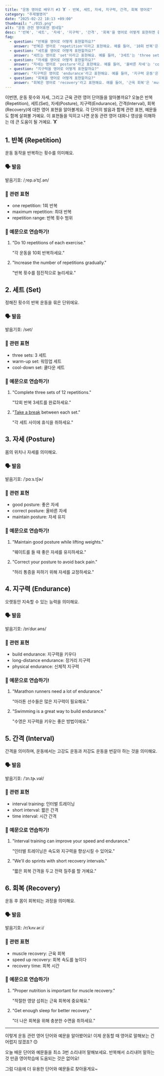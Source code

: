 ```yaml
---
title: "운동 영어로 배우기 #3 🏋️ - 반복, 세트, 자세, 지구력, 간격, 회복 영어로"
category: "주제별영어"
date: "2025-02-22 18:13 +09:00"
thumbnail: "./015.png"
alt: "운동 관련 영어표현 썸네일"
desc: "'반복', '세트', '자세', '지구력', '간격', '회복'을 영어로 어떻게 표현하면 좋을까요? '운동 반복 횟수', '세트 수', '올바른 자세', '지구력 기르기', '인터벌 트레이닝', '근육 회복' 등을 영어로 표현하는 법을 배워봅시다. 다양한 예문을 통해서 연습하고 본인의 표현으로 만들어 보세요."
faq:
  - question: "반복을 영어로 어떻게 표현할까요?"
    answer: "반복은 영어로 'repetition'이라고 표현해요. 예를 들어, '10회 반복'은 '10 repetitions'라고 말할 수 있어요."
  - question: "세트를 영어로 어떻게 표현할까요?"
    answer: "세트는 영어로 'set'이라고 표현해요. 예를 들어, '3세트'는 'three sets'라고 말할 수 있어요."
  - question: "자세를 영어로 어떻게 표현할까요?"
    answer: "자세는 영어로 'posture'라고 표현해요. 예를 들어, '올바른 자세'는 'correct posture'라고 말할 수 있어요."
  - question: "지구력을 영어로 어떻게 표현할까요?"
    answer: "지구력은 영어로 'endurance'라고 표현해요. 예를 들어, '지구력 운동'은 'endurance training'이라고 말할 수 있어요."
  - question: "회복을 영어로 어떻게 표현할까요?"
    answer: "회복은 영어로 'recovery'라고 표현해요. 예를 들어, '근육 회복'은 'muscle recovery'라고 말할 수 있어요."
---
```


이번엔, 운동 횟수와 자세, 그리고 근육 관련 영어 단어들을 알아볼까요? 오늘은 반복(Repetition), 세트(Set), 자세(Posture), 지구력(Endurance), 간격(Interval), 회복(Recovery)에 대한 영어 표현을 알아볼게요. 각 단어의 발음과 함께 관련 표현, 예문들도 함께 살펴볼 거예요. 이 표현들을 익히고 나면 운동 관련 영어 대화나 영상을 이해하는 데 큰 도움이 될 거예요. 🏋️

## 1. 반복 (Repetition)

운동 동작을 반복하는 횟수를 의미해요.

### 🗣️ 발음

<span data-pronunciation="repetition">발음기호: /ˌrep.əˈtɪʃ.ən/</span>

### 💭 관련 표현

- one repetition: 1회 반복
- maximum repetition: 최대 반복
- repetition range: 반복 횟수 범위

### 📝 예문으로 연습하기!

1. "Do 10 repetitions of each exercise."

   "각 운동을 10회 반복하세요."

2. "Increase the number of repetitions gradually."

   "반복 횟수를 점진적으로 늘리세요."

## 2. 세트 (Set)

정해진 횟수의 반복 운동을 묶은 단위에요.

### 🗣️ 발음

<span data-pronunciation="set">발음기호: /set/</span>

### 💭 관련 표현

- three sets: 3 세트
- warm-up set: 워밍업 세트
- cool-down set: 쿨다운 세트

### 📝 예문으로 연습하기!

1. "Complete three sets of 12 repetitions."

   "12회 반복 3세트를 완료하세요."

2. "[Take a break](/blog/in-english/202.take-a-break/) between each set."

   "각 세트 사이에 휴식을 취하세요."

## 3. 자세 (Posture)

몸의 위치나 자세를 의미해요.

### 🗣️ 발음

<span data-pronunciation="posture">발음기호: /ˈpɑːs.tʃɚ/</span>

### 💭 관련 표현

- good posture: 좋은 자세
- correct posture: 올바른 자세
- maintain posture: 자세 유지

### 📝 예문으로 연습하기!

1. "Maintain good posture while lifting weights."

   "웨이트를 들 때 좋은 자세를 유지하세요."

2. "Correct your posture to avoid back pain."

   "허리 통증을 피하기 위해 자세를 교정하세요."

## 4. 지구력 (Endurance)

오랫동안 지속할 수 있는 능력을 의미해요.

### 🗣️ 발음

<span data-pronunciation="endurance">발음기호: /ɪnˈdʊr.əns/</span>

### 💭 관련 표현

- build endurance: 지구력을 키우다
- long-distance endurance: 장거리 지구력
- physical endurance: 신체적 지구력

### 📝 예문으로 연습하기!

1. "Marathon runners need a lot of endurance."

   "마라톤 선수들은 많은 지구력이 필요해요."

2. "Swimming is a great way to build endurance."

   "수영은 지구력을 키우는 좋은 방법이에요."

## 5. 간격 (Interval)

간격을 의미하며, 운동에서는 고강도 운동과 저강도 운동을 번갈아 하는 것을 의미해요.

### 🗣️ 발음

<span data-pronunciation="interval">발음기호: /ˈɪn.t̬ɚ.vəl/</span>

### 💭 관련 표현

- interval training: 인터벌 트레이닝
- short interval: 짧은 간격
- time interval: 시간 간격

### 📝 예문으로 연습하기!

1. "Interval training can improve your speed and endurance."

   "인터벌 트레이닝은 속도와 지구력을 향상시킬 수 있어요."

2. "We'll do sprints with short recovery intervals."

   "짧은 회복 간격을 두고 전력 질주를 할 거예요."

## 6. 회복 (Recovery)

운동 후 몸이 회복되는 과정을 의미해요.

### 🗣️ 발음

<span data-pronunciation="recovery">발음기호: /rɪˈkʌv.ər.i/</span>

### 💭 관련 표현

- muscle recovery: 근육 회복
- speed up recovery: 회복 속도를 높이다
- recovery time: 회복 시간

### 📝 예문으로 연습하기!

1. "Proper nutrition is important for muscle recovery."

   "적절한 영양 섭취는 근육 회복에 중요해요."

2. "Get enough sleep for better recovery."

   "더 나은 회복을 위해 충분한 수면을 취하세요."

---

이렇게 운동 관련 영어 단어와 예문을 알아봤어요! 이제 운동할 때 영어로 말해보는 건 어렵지 않겠죠? 😊

오늘 배운 단어와 예문들을 최소 3번 소리내어 말해보세요. 반복해서 소리내어 말하는 것 만큼 영어학습에 도움되는 것은 없어요!

그럼 다음에 더 유용한 단어와 예문들로 찾아올게요~
